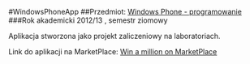 #WindowsPhoneApp
##Przedmiot: [Windows Phone - programowanie](https://inf.ug.edu.pl/~hanna/krk/Windows_Phone_fak15.PDF)
###Rok akademicki 2012/13 , semestr ziomowy

Aplikacja stworzona jako projekt zaliczeniowy na laboratoriach.

Link do aplikacji na MarketPlace: [Win a million on MarketPlace](http://www.windowsphone.com/pl-pl/store/app/win-a-million/03d35e33-92dc-4140-a665-f3887c659fcb)
